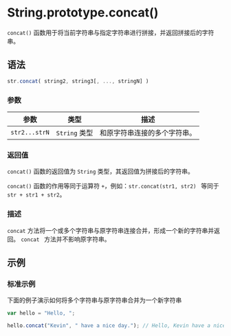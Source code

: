 # String.prototype.concat()

`concat()` 函数用于将当前字符串与指定字符串进行拼接，并返回拼接后的字符串。

## 语法

```javascript
str.concat( string2, string3[, ..., stringN] )
```

### 参数

| 参数          | 类型          | 描述                         |
| ------------- | ------------- | ---------------------------- |
| `str2...strN` | `String` 类型 | 和原字符串连接的多个字符串。 |

### 返回值

`concat()` 函数的返回值为 `String` 类型，其返回值为拼接后的字符串。

`concat()` 函数的作用等同于运算符 `+`，例如：`str.concat(str1, str2) ` 等同于 `str + str1 + str2`。

### 描述

`concat` 方法将一个或多个字符串与原字符串连接合并，形成一个新的字符串并返回。 `concat ` 方法并不影响原字符串。

## 示例

### 标准示例

下面的例子演示如何将多个字符串与原字符串合并为一个新字符串

```javascript
var hello = "Hello, ";

hello.concat("Kevin", " have a nice day.");	// Hello, Kevin have a nice day.
```
